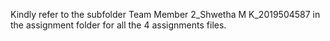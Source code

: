 Kindly refer to the subfolder Team Member 2_Shwetha M K_2019504587 in the assignment folder for all the 4 assignments files.
